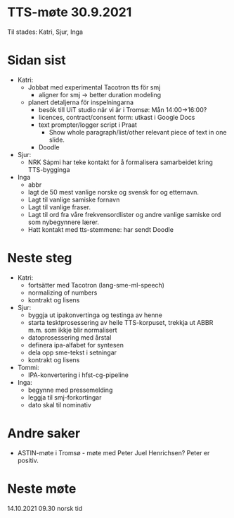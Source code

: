 # TTS-møte 30.9.2021

Til stades: Katri, Sjur, Inga

# Sidan sist

- Katri:
    - Jobbat med experimental Tacotron tts för smj
        - aligner for smj -> better duration modeling
    - planert detaljerna för inspelningarna
        - besök till UiT studio när vi är i Tromsø: Mån 14:00->16:00?
        - licences, contract/consent form: utkast i Google Docs
        - text prompter/logger script i Praat
            - Show whole paragraph/list/other relevant piece of text in one slide.
        - Doodle
- Sjur:
    - NRK Sápmi har teke kontakt for å formalisera samarbeidet kring TTS-bygginga
- Inga
    - abbr
    - lagt de 50 mest vanlige norske og svensk for og etternavn.
    - Lagt til vanlige samiske fornavn
    - Lagt til vanlige fraser.
    - Lagt til ord fra våre frekvensordlister og andre vanlige samiske ord som nybegynnere lærer.
    - Hatt kontakt med tts-stemmene: har sendt Doodle

# Neste steg
- Katri:
    - fortsätter med Tacotron (lang-sme-ml-speech)
    - normalizing of numbers
    - kontrakt og lisens
- Sjur:
    - byggja ut ipakonvertinga og testinga av henne
    - starta tesktprosessering av heile TTS-korpuset, trekkja ut ABBR m.m. som ikkje blir normalisert
    - datoprosessering med årstal
    - definera ipa-alfabet for syntesen
    - dela opp sme-tekst i setningar
    - kontrakt og lisens
- Tommi:
    - IPA-konvertering i hfst-cg-pipeline
- Inga:
    - begynne med pressemelding
    - leggja til smj-forkortingar
    - dato skal til nominativ

# Andre saker

- ASTIN-møte i Tromsø - møte med Peter Juel Henrichsen? Peter er positiv.

# Neste møte

14.10.2021 09.30 norsk tid
